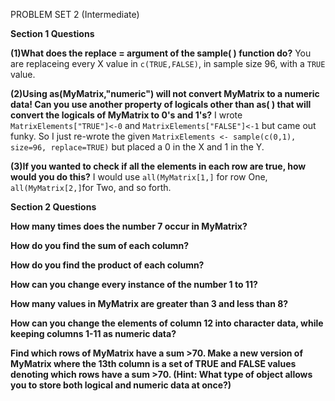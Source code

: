 
PROBLEM SET 2 (Intermediate)

**Section 1 Questions**

**(1)What does the replace = argument of the sample( ) function do?**
You are replaceing every X value in `c(TRUE,FALSE)`, in sample size 96, with a `TRUE` value.

**(2)Using as(MyMatrix,"numeric") will not convert MyMatrix to a numeric data! Can you use another property of logicals other than as( ) that will convert the logicals of MyMatrix to 0's and 1's?**
I wrote `MatrixElements["TRUE"]<-0` and `MatrixElements["FALSE"]<-1` but came out funky. So I just re-wrote the given `MatrixElements <- sample(c(0,1), size=96, replace=TRUE)` but placed a 0 in the X and 1 in the Y.


**(3)If you wanted to check if all the elements in each row are true, how would you do this?** 
I would use `all(MyMatrix[1,]` for row One, `all(MyMatrix[2,]`for Two, and so forth.

**Section 2 Questions**

**How many times does the number 7 occur in MyMatrix?**

**How do you find the sum of each column?**

**How do you find the product of each column?**

**How can you change every instance of the number 1 to 11?**

**How many values in MyMatrix are greater than 3 and less than 8?**

**How can you change the elements of column 12 into character data, while keeping columns 1-11 as numeric data?**

**Find which rows of MyMatrix have a sum >70. Make a new version of MyMatrix where the 13th column is a set of TRUE and FALSE values denoting which rows have a sum >70. (Hint: What type of object allows you to store both logical and numeric data at once?)**
